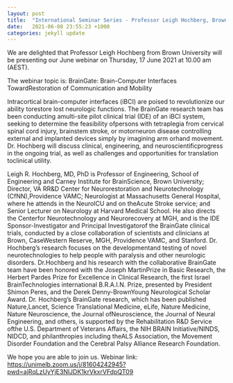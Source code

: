 ```yaml
---
layout: post
title:  "International Seminar Series - Professor Leigh Hochberg, Brown University"
date:   2021-06-08 23:55:23 +1000
categories: jekyll update
---
```

We are delighted that Professor Leigh Hochberg from Brown University will be presenting our June webinar on Thursday, 17 June 2021 at 10.00 am (AEST). 

The webinar topic is: BrainGate: Brain-Computer Interfaces TowardRestoration of Communication and Mobility

Intracortical brain-computer interfaces (iBCI) are poised to revolutionize our ability torestore lost neurologic functions. The BrainGate research team has been conducting amulti-site pilot clinical trial (IDE) of an iBCI system, seeking to determine the feasibility ofpersons with tetraplegia from cervical spinal cord injury, brainstem stroke, or motorneuron disease controlling external and implanted devices simply by imagining arm orhand movement. Dr. Hochberg will discuss clinical, engineering, and neuroscientificprogress in the ongoing trial, as well as challenges and opportunities for translation toclinical utility.

Leigh R. Hochberg, MD, PhD is Professor of Engineering, School of Engineering and Carney Institute for BrainScience, Brown University; Director, VA RR&D Center for Neurorestoration and Neurotechnology (CfNN),Providence VAMC; Neurologist at Massachusetts General Hospital, where he attends in the NeuroICU and on theAcute Stroke service; and Senior Lecturer on Neurology at Harvard Medical School. He also directs the Centerfor Neurotechnology and Neurorecovery at MGH, and is the IDE Sponsor-Investigator and Principal Investigatorof the BrainGate clinical trials, conducted by a close collaboration of scientists and clinicians at Brown, CaseWestern Reserve, MGH, Providence VAMC, and Stanford. Dr. Hochberg’s research focuses on the developmentand testing of novel neurotechnologies to help people with paralysis and other neurologic disorders. Dr.Hochberg and his research with the collaborative BrainGate team have been honored with the Joseph MartinPrize in Basic Research, the Herbert Pardes Prize for Excellence in Clinical Research, the first Israel BrainTechnologies international B.R.A.I.N. Prize, presented by President Shimon Peres, and the Derek Denny-BrownYoung Neurological Scholar Award. Dr. Hochberg’s BrainGate research, which has been published Nature,Lancet, Science Translational Medicine, eLife, Nature Medicine, Nature Neuroscience, the Journal ofNeuroscience, the Journal of Neural Engineering, and others, is supported by the Rehabilitation R&D Service ofthe U.S. Department of Veterans Affairs, the NIH BRAIN Initiative/NINDS, NIDCD, and philanthropies including theALS Association, the Movement Disorder Foundation and the Cerebral Palsy Alliance Research Foundation.

We hope you are able to join us. Webinar link: https://unimelb.zoom.us/j/81604242945?pwd=ajRqLzUyYjE3NlJDK1krVkxrVFdpQT09
